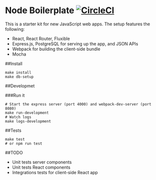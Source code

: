 # Node Boilerplate [![CircleCI](https://circleci.com/gh/micahroberson/node-boilerplate/tree/master.svg?style=svg)](https://circleci.com/gh/micahroberson/node-boilerplate/tree/master)
This is a starter kit for new JavaScript web apps. The setup features the following:
- React, React Router, Fluxible
- Express.js, PostgreSQL for serving up the app, and JSON APIs
- Webpack for building the client-side bundle
- Mocha

##Install
```
make install
make db-setup
```
##Developmet

###Run it
```
# Start the express server (port 4000) and webpack-dev-server (port 8080)
make run-development
# Watch logs
make logs-development
```

##Tests
```
make test
# or npm run test
```

##TODO
- Unit tests server components
- Unit tests React components
- Integrations tests for client-side React app


